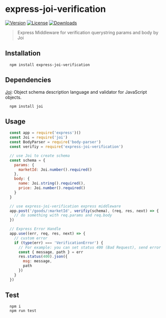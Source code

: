 # express-joi-verification

<a href="https://www.npmjs.com/package/express-joi-verification"><img src="https://img.shields.io/npm/v/express-joi-verification.svg" alt="Version"></a>
<a href="https://www.npmjs.com/package/express-joi-verification"><img src="https://img.shields.io/npm/l/express-joi-verification.svg" alt="License"></a>
<a href="https://www.npmjs.com/package/express-joi-verification"><img src="https://img.shields.io/npm/dm/express-joi-verification.svg" alt="Downloads"></a>

> Express Middleware for verification querystring params and body by Joi

## Installation

```
  npm install express-joi-verification
```

## Dependencies

  [Joi](https://github.com/hapijs/joi): Object schema description language and validator for JavaScript objects.

```
  npm install joi
```

## Usage

```JavaScript
  const app = require('express')()
  const Joi = require('joi')
  const BodyParser = require('body-parser')
  const verifiy = require('express-joi-verification')

  // use Joi to create schema
  const schema = {
    params: {
      marketId: Joi.number().required()
    },
    body: {
      name: Joi.string().required(),
      price: Joi.number().required()
    }
  }

  // use express-joi-verification express middleware
  app.post('/goods/:marketId', verifiy(schema), (req, res, next) => {
    // do something with req.params and req.body
  })

  // Express Error Handle
  app.use((err, req, res, next) => {
    // custom error
    if (type(err) === 'VerificationError') {
      // For example: you can set status 400 (Bad Request), send error message and path
      const { message, path } = err
      res.status(400).json({
        msg: message,
        path
      })
    }
  })
```

## Test

```
  npm i
  npm run test
```